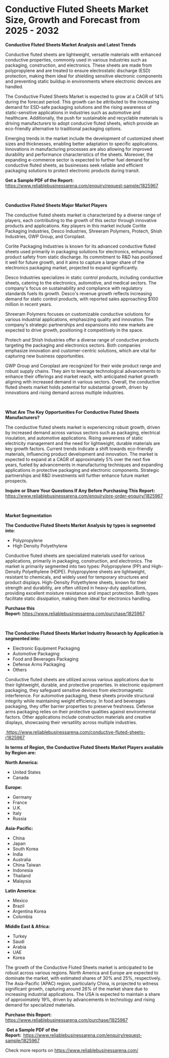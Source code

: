 <p><h1>Conductive Fluted Sheets Market Size, Growth and Forecast from 2025 - 2032</h1></p><p><strong>Conductive Fluted Sheets Market Analysis and Latest Trends</strong></p>
<p><p>Conductive fluted sheets are lightweight, versatile materials with enhanced conductive properties, commonly used in various industries such as packaging, construction, and electronics. These sheets are made from polypropylene and are treated to ensure electrostatic discharge (ESD) protection, making them ideal for shielding sensitive electronic components and preventing static buildup in environments where electronic devices are handled.</p><p>The Conductive Fluted Sheets Market is expected to grow at a CAGR of 14% during the forecast period. This growth can be attributed to the increasing demand for ESD-safe packaging solutions and the rising awareness of static-sensitive applications in industries such as automotive and healthcare. Additionally, the push for sustainable and recyclable materials is driving manufacturers to adopt conducive fluted sheets, which provide an eco-friendly alternative to traditional packaging options.</p><p>Emerging trends in the market include the development of customized sheet sizes and thicknesses, enabling better adaptation to specific applications. Innovations in manufacturing processes are also allowing for improved durability and performance characteristics of the sheets. Moreover, the expanding e-commerce sector is expected to further fuel demand for conductive fluted sheets, as businesses seek reliable and efficient packaging solutions to protect electronic products during transit.</p></p>
<p><strong>Get a Sample PDF of the Report:&nbsp;</strong> <a href="https://www.reliablebusinessarena.com/enquiry/request-sample/1825967?utm_campaign=2137&utm_medium=2&utm_source=Github&utm_content=ia&utm_term=06042025&utm_id=conductive-fluted-sheets">https://www.reliablebusinessarena.com/enquiry/request-sample/1825967</a></p>
<p>&nbsp;</p>
<p><strong>Conductive Fluted Sheets Major Market Players</strong></p>
<p><p>The conductive fluted sheets market is characterized by a diverse range of players, each contributing to the growth of this sector through innovative products and applications. Key players in this market include Corlite Packaging Industries, Desco Industries, Shreeram Polymers, Protech, Shish Industries, GWP Group, and Coroplast.</p><p>Corlite Packaging Industries is known for its advanced conductive fluted sheets used primarily in packaging solutions for electronics, enhancing product safety from static discharge. Its commitment to R&D has positioned it well for future growth, and it aims to capture a larger share of the electronics packaging market, projected to expand significantly.</p><p>Desco Industries specializes in static control products, including conductive sheets, catering to the electronics, automotive, and medical sectors. The company's focus on sustainability and compliance with regulatory standards fuels its growth. Desco's revenue growth reflects increasing demand for static control products, with reported sales approaching $100 million in recent years.</p><p>Shreeram Polymers focuses on customizable conductive solutions for various industrial applications, emphasizing quality and innovation. The company's strategic partnerships and expansions into new markets are expected to drive growth, positioning it competitively in the space.</p><p>Protech and Shish Industries offer a diverse range of conductive products targeting the packaging and electronics sectors. Both companies emphasize innovation and customer-centric solutions, which are vital for capturing new business opportunities.</p><p>GWP Group and Coroplast are recognized for their wide product range and robust supply chains. They aim to leverage technological advancements to enhance their offerings and market reach, with anticipated market growth aligning with increased demand in various sectors. Overall, the conductive fluted sheets market holds potential for substantial growth, driven by innovations and rising demand across multiple industries.</p></p>
<p>&nbsp;</p>
<p><strong>What Are The Key Opportunities For Conductive Fluted Sheets Manufacturers?</strong></p>
<p><p>The conductive fluted sheets market is experiencing robust growth, driven by increased demand across various sectors such as packaging, electrical insulation, and automotive applications. Rising awareness of static electricity management and the need for lightweight, durable materials are key growth factors. Current trends indicate a shift towards eco-friendly materials, influencing product development and innovation. The market is expected to expand at a CAGR of approximately 5% over the next five years, fueled by advancements in manufacturing techniques and expanding applications in protective packaging and electronic components. Strategic partnerships and R&D investments will further enhance future market prospects.</p></p>
<p><strong>Inquire or Share Your Questions If Any Before Purchasing This Report:</strong> <a href="https://www.reliablebusinessarena.com/enquiry/pre-order-enquiry/1825967?utm_campaign=2137&utm_medium=2&utm_source=Github&utm_content=ia&utm_term=06042025&utm_id=conductive-fluted-sheets">https://www.reliablebusinessarena.com/enquiry/pre-order-enquiry/1825967</a></p>
<p>&nbsp;</p>
<p><strong>Market Segmentation</strong></p>
<p><strong>The Conductive Fluted Sheets Market Analysis by types is segmented into:</strong></p>
<p><ul><li>Polypropylene</li><li>High Density Polyethylene</li></ul></p>
<p><p>Conductive fluted sheets are specialized materials used for various applications, primarily in packaging, construction, and electronics. The market is primarily segmented into two types: Polypropylene (PP) and High-Density Polyethylene (HDPE). Polypropylene sheets are lightweight, resistant to chemicals, and widely used for temporary structures and product displays. High-Density Polyethylene sheets, known for their strength and durability, are often utilized in heavy-duty applications, providing excellent moisture resistance and impact protection. Both types facilitate static dissipation, making them ideal for electronics handling.</p></p>
<p><strong>Purchase this Report:&nbsp;</strong><a href="https://www.reliablebusinessarena.com/purchase/1825967?utm_campaign=2137&utm_medium=2&utm_source=Github&utm_content=ia&utm_term=06042025&utm_id=conductive-fluted-sheets">https://www.reliablebusinessarena.com/purchase/1825967</a></p>
<p>&nbsp;</p>
<p><strong>The Conductive Fluted Sheets Market Industry Research by Application is segmented into:</strong></p>
<p><ul><li>Electronic Equipment Packaging</li><li>Automotive Packaging</li><li>Food and Beverages Packaging</li><li>Defense Arms Packaging</li><li>Others</li></ul></p>
<p><p>Conductive fluted sheets are utilized across various applications due to their lightweight, durable, and protective properties. In electronic equipment packaging, they safeguard sensitive devices from electromagnetic interference. For automotive packaging, these sheets provide structural integrity while maintaining weight efficiency. In food and beverages packaging, they offer barrier properties to preserve freshness. Defense arms packaging relies on their protective qualities against environmental factors. Other applications include construction materials and creative displays, showcasing their versatility across multiple industries.</p></p>
<p><a href="https://www.reliablebusinessarena.com/conductive-fluted-sheets-r1825967?utm_campaign=2137&utm_medium=2&utm_source=Github&utm_content=ia&utm_term=06042025&utm_id=conductive-fluted-sheets">&nbsp;https://www.reliablebusinessarena.com/conductive-fluted-sheets-r1825967</a></p>
<p><strong>In terms of Region, the Conductive Fluted Sheets Market Players available by Region are:</strong></p>
<p>
    <p> <strong> North America: </strong>
        <ul>
            <li>United States</li>
            <li>Canada</li>
        </ul>
        </p> 
    <p> <strong> Europe: </strong>
        <ul>
            <li>Germany</li>
            <li>France</li>
            <li>U.K.</li>
            <li>Italy</li>
            <li>Russia</li>
        </ul>
        </p> 
    <p> <strong> Asia-Pacific: </strong>
        <ul>
            <li>China</li>
            <li>Japan</li>
            <li>South Korea</li>
            <li>India</li>
            <li>Australia</li>
            <li>China Taiwan</li>
            <li>Indonesia</li>
            <li>Thailand</li>
            <li>Malaysia</li>
        </ul>
        </p> 
    <p> <strong> Latin America: </strong>
        <ul>
            <li>Mexico</li>
            <li>Brazil</li>
            <li>Argentina Korea</li>
            <li>Colombia</li>
        </ul>
        </p> 
    <p> <strong> Middle East & Africa: </strong>
        <ul>
            <li>Turkey</li>
            <li>Saudi</li>
            <li>Arabia</li>
            <li>UAE</li>
            <li>Korea</li>
        </ul>
    </p>
    </p>
<p><p>The growth of the Conductive Fluted Sheets market is anticipated to be robust across various regions. North America and Europe are expected to dominate the market, with estimated shares of 30% and 25%, respectively. The Asia-Pacific (APAC) region, particularly China, is projected to witness significant growth, capturing around 26% of the market share due to increasing industrial applications. The USA is expected to maintain a share of approximately 19%, driven by advancements in technology and rising demand for specialized materials.</p></p>
<p><strong>Purchase this Report: </strong><a href="https://www.reliablebusinessarena.com/purchase/1825967?utm_campaign=2137&utm_medium=2&utm_source=Github&utm_content=ia&utm_term=06042025&utm_id=conductive-fluted-sheets">https://www.reliablebusinessarena.com/purchase/1825967</a></p>
<p>&nbsp;<strong>Get a Sample PDF of the Report:&nbsp;&nbsp;</strong><a href="https://www.reliablebusinessarena.com/enquiry/request-sample/1825967?utm_campaign=2137&utm_medium=2&utm_source=Github&utm_content=ia&utm_term=06042025&utm_id=conductive-fluted-sheets">https://www.reliablebusinessarena.com/enquiry/request-sample/1825967</a></p>
<p><strong></strong></p>
<p>Check more reports on <a href="https://www.reliablebusinessarena.com/?utm_campaign=2137&utm_medium=2&utm_source=Github&utm_content=ia&utm_term=06042025&utm_id=conductive-fluted-sheets">https://www.reliablebusinessarena.com/</a></p>